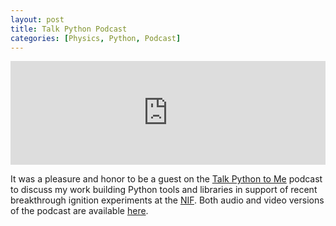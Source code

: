```yaml
---
layout: post
title: Talk Python Podcast
categories: [Physics, Python, Podcast]
---
```


<iframe width="100%" height="166" scrolling="no" frameborder="no"
     src="https://w.soundcloud.com/player/?url=https%3A//api.soundcloud.com/tracks/1443601153&color=ff5500&auto_play=false&hide_related=false&show_comments=true&show_user=true&show_reposts=false">
</iframe>

It was a pleasure and honor to be a guest on the [Talk Python to Me](https://talkpython.fm/) podcast to discuss my work building Python tools and libraries in support of recent breakthrough ignition experiments at the [NIF](https://lasers.llnl.gov/).  Both audio and video versions of the podcast are available [here](https://talkpython.fm/episodes/show/403/fusion-ignition-breakthrough-and-python).